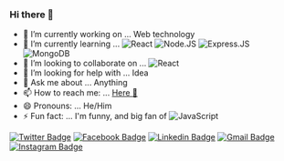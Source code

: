 ### Hi there 👋

- 🔭 I’m currently working on ... Web technology 
- 🌱 I’m currently learning ... 
![React](https://img.shields.io/badge/-React-3b2e5a?style=plastic&logo=react)
![Node.JS](https://img.shields.io/badge/-Node.JS-black?style=plastic&logo=Node.js) 
![Express.JS](https://img.shields.io/badge/-Express.JS-c7b198?style=plastic&logo=Express.JS)
![MongoDB](https://img.shields.io/badge/-MongoDB-black?style=plastic&logo=mongodb)
- 👯 I’m looking to collaborate on ... 
![React](https://img.shields.io/badge/-React-3b2e5a?style=plastic&logo=react)
- 🤔 I’m looking for help with ... Idea
- 💬 Ask me about ... Anything
- 📫 How to reach me: ... [Here 🚀](https://www.developermaruf.me)
- 😄 Pronouns: ... He/Him
- ⚡ Fun fact: ... I'm funny, and big fan of ![JavaScript](https://img.shields.io/badge/-JavaScript-black?style=plastic&logo=javascript)

[![Twitter Badge](https://img.shields.io/badge/-maruf__Ahmed76-blue?style=plastic&logo=Twitter&logoColor=white&link=https://twitter.com/Maruf_Ahmed76)](https://twitter.com/Maruf_Ahmed76)
[![Facebook Badge](https://img.shields.io/badge/-maruf.ahmed76-blue?style=plastic&logo=Facebook&logoColor=white&link=https://www.facebook.com/maruf.ahmed76/)](https://www.facebook.com/maruf.ahmed76/)
[![Linkedin Badge](https://img.shields.io/badge/-maruf.ahmed.76m-blue?style=plastic&logo=Linkedin&logoColor=white&link=https://www.linkedin.com/in/maruf-ahmed-76m)](https://www.linkedin.com/in/maruf-ahmed-76m)
[![Gmail Badge](https://img.shields.io/badge/-maruf.ahmed76@yahoo.com-c14438?style=plastic&logo=Gmail&logoColor=white&link=mailto:maruf.ahmed76@yahoo.com)](mailto:maruf.ahmed76@yahoo.com)
[![Instagram Badge](https://img.shields.io/badge/-maruf.ahmed76-purple?style=plastic&logo=instagram&logoColor=white&link=https://www.instagram.com/maruf.ahmed76/)](https://www.instagram.com/maruf.ahmed76/)

